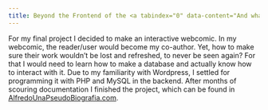 ```yaml
---
title: Beyond the Frontend of the <a tabindex="0" data-content="And what I found there.">Web</a>
---
```

For my final project I decided to make an interactive webcomic. In my webcomic, the reader/user would become my co-author. Yet, how to make sure their work wouldn’t be lost and refreshed, to never be seen again? For that I would need to learn how to make a database and actually know how to interact with it. Due to my familiarity with Wordpress, I settled for programming it with PHP and MySQL in the backend. After months of scouring documentation I finished the project, which can be found in <a href="http://www.alfredounapseudobiografia.com" tabindex="0" data-content="Spanish only.">AlfredoUna<wbr>PseudoBiografia.com</a>.